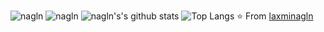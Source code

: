 ![nagln](https://komarev.com/ghpvc/?username=laxminagln&style=flat-square&label=Repo+Visits)
![nagln](https://github.com/laxminagln/laxminagln/blob/master/ln.GIF)
![nagln's's github stats](https://github-readme-stats.vercel.app/api?username=laxminagln&count_private=true&show_icons=true)
![Top Langs](https://github-readme-stats.vercel.app/api/top-langs/?username=laxminagln&layout=compact)
:star: From [laxminagln](https://github.com/laxminagln)

